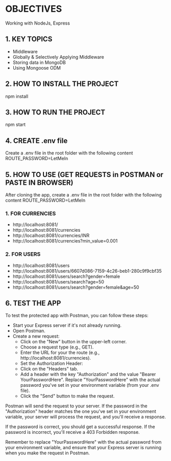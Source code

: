 # OBJECTIVES
Working with NodeJs, Express

## 1. KEY TOPICS
- Middleware
- Globally & Selectively Applying Middleware
- Storing data in MongoDB
- Using Mongoose ODM

## 2. HOW TO INSTALL THE PROJECT
npm install

## 3. HOW TO RUN THE PROJECT
npm start

## 4. CREATE .env file
Create a .env file in the root folder with the following content
ROUTE_PASSWORD=LetMeIn

## 5. HOW TO USE (GET REQUESTS in POSTMAN or PASTE IN BROWSER)
After cloning the app, create a .env file in the root folder with the following content
ROUTE_PASSWORD=LetMeIn

### 1. FOR CURRENCIES
- http://localhost:8081/
- http://localhost:8081/currencies
- http://localhost:8081/currencies/INR
- http://localhost:8081/currencies?min_value=0.001

### 2. FOR USERS
- http://localhost:8081/users
- http://localhost:8081/users/6607d086-7159-4c26-beb1-280c9f9cbf35
- http://localhost:8081/users/search?gender=female
- http://localhost:8081/users/search?age=50
- http://localhost:8081/users/search?gender=female&age=50

## 6. TEST THE APP
To test the protected app with Postman, you can follow these steps:

- Start your Express server if it's not already running.
- Open Postman.
- Create a new request:
    - Click on the "New" button in the upper-left corner.
    - Choose a request type (e.g., GET).
    - Enter the URL for your the route (e.g., http://localhost:8081/currencies).
    - Set the Authorization Header:
    - Click on the "Headers" tab.
    - Add a header with the key "Authorization" and the value "Bearer YourPasswordHere". Replace "YourPasswordHere" with the actual password you've set in your environment variable (from your .env file).
    - Click the "Send" button to make the request.

Postman will send the request to your server. If the password in the "Authorization" header matches the one you've set in your environment variable, your server will process the request, and you'll receive a response.

If the password is correct, you should get a successful response. If the password is incorrect, you'll receive a 403 Forbidden response.

Remember to replace "YourPasswordHere" with the actual password from your environment variable, and ensure that your Express server is running when you make the request in Postman.